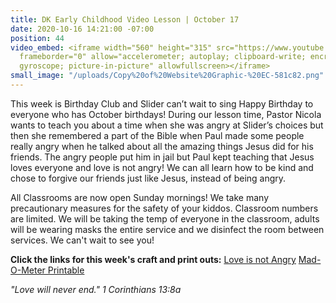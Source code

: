 ```yaml
---
title: DK Early Childhood Video Lesson | October 17
date: 2020-10-16 14:21:00 -07:00
position: 44
video_embed: <iframe width="560" height="315" src="https://www.youtube.com/embed/_UvhohfLJiY"
  frameborder="0" allow="accelerometer; autoplay; clipboard-write; encrypted-media;
  gyroscope; picture-in-picture" allowfullscreen></iframe>
small_image: "/uploads/Copy%20of%20Website%20Graphic-%20EC-581c82.png"
---
```


This week is Birthday Club and Slider can’t wait to sing Happy Birthday to everyone who has October birthdays! During our lesson time, Pastor Nicola wants to teach you about a time when she was angry at Slider’s choices but then she remembered a part of the Bible when Paul made some people really angry when he talked about all the amazing things Jesus did for his friends. The angry people put him in jail but Paul kept teaching that Jesus loves everyone and love is not angry! We can all learn how to be kind and chose to forgive our friends just like Jesus, instead of being angry.

All Classrooms are now open Sunday mornings! We take many precautionary measures for the safety of your kiddos. Classroom numbers are limited. We will be taking the temp of everyone in the classroom, adults will be wearing masks the entire service and we disinfect the room between services. We can't wait to see you!

**Click the links for this week's craft and print outs:**
[Love is not Angry](https://drive.google.com/file/d/1JXA6lZ8JJuPWMX9H9PKc5oZwwdFMnzGt/view?usp=sharing)
[Mad-O-Meter Printable](https://drive.google.com/file/d/1zLrUx-M-dYipaE0MnNchgDw3IKywqztx/view?usp=sharing)

*"Love will never end." 1 Corinthians 13:8a*
